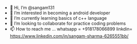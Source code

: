 - 👋 Hi, I’m @sangam131
- 👀 I’m interested in becoming a android developer
- 🌱 I’m currently learning basics of c++ language
- 💞️ I’m looking to collaborate for practice coding problems
- 📫 How to reach me ... whatsapp = +918178066899
linkdin= https://www.linkedin.com/in/sangam-sharma-6265551bb/

<!---
sangam131/sangam131 is a ✨ special ✨ repository because its `README.md` (this file) appears on your GitHub profile.
You can click the Preview link to take a look at your changes.
--->
